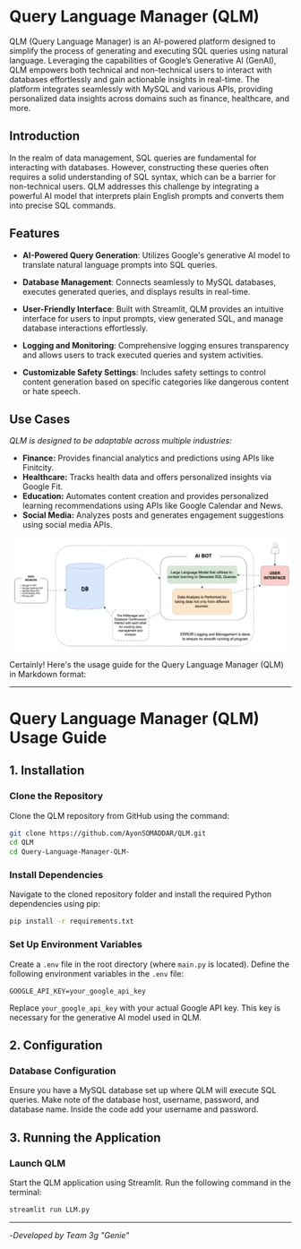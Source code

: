 
# Query Language Manager (QLM)

QLM (Query Language Manager) is an AI-powered platform designed to simplify the process of generating and executing SQL queries using natural language. Leveraging the capabilities of Google’s Generative AI (GenAI), QLM empowers both technical and non-technical users to interact with databases effortlessly and gain actionable insights in real-time. The platform integrates seamlessly with MySQL and various APIs, providing personalized data insights across domains such as finance, healthcare, and more.


## Introduction

In the realm of data management, SQL queries are fundamental for interacting with databases. However, constructing these queries often requires a solid understanding of SQL syntax, which can be a barrier for non-technical users. QLM addresses this challenge by integrating a powerful AI model that interprets plain English prompts and converts them into precise SQL commands.

## Features

- **AI-Powered Query Generation**: Utilizes Google's generative AI model to translate natural language prompts into SQL queries.
  
- **Database Management**: Connects seamlessly to MySQL databases, executes generated queries, and displays results in real-time.
  
- **User-Friendly Interface**: Built with Streamlit, QLM provides an intuitive interface for users to input prompts, view generated SQL, and manage database interactions effortlessly.
  
- **Logging and Monitoring**: Comprehensive logging ensures transparency and allows users to track executed queries and system activities.
  
- **Customizable Safety Settings**: Includes safety settings to control content generation based on specific categories like dangerous content or hate speech.

## Use Cases
*QLM is designed to be adaptable across multiple industries:*

- **Finance:** Provides financial analytics and predictions using APIs like Finitcity.
- **Healthcare:** Tracks health data and offers personalized insights via Google Fit.
- **Education:** Automates content creation and provides personalized learning recommendations using APIs like Google Calendar and News.
- **Social Media:** Analyzes posts and generates engagement suggestions using social media APIs.

![QLM Workflow](QLM_FLOW.gif)

Certainly! Here's the usage guide for the Query Language Manager (QLM) in Markdown format:

---

# Query Language Manager (QLM) Usage Guide

## 1. Installation

### Clone the Repository

Clone the QLM repository from GitHub using the command:
```bash
git clone https://github.com/AyonSOMADDAR/QLM.git
cd QLM
cd Query-Language-Manager-QLM-
```

### Install Dependencies

Navigate to the cloned repository folder and install the required Python dependencies using pip:
```bash
pip install -r requirements.txt
```

### Set Up Environment Variables

Create a `.env` file in the root directory (where `main.py` is located).
Define the following environment variables in the `.env` file:
```dotenv
GOOGLE_API_KEY=your_google_api_key
```
Replace `your_google_api_key` with your actual Google API key. This key is necessary for the generative AI model used in QLM.

## 2. Configuration

### Database Configuration

Ensure you have a MySQL database set up where QLM will execute SQL queries. Make note of the database host, username, password, and database name.
Inside the code add your username and password. 

## 3. Running the Application

### Launch QLM

Start the QLM application using Streamlit. Run the following command in the terminal:
```bash
streamlit run LLM.py
```

---

-*Developed by Team 3g "Genie"*

